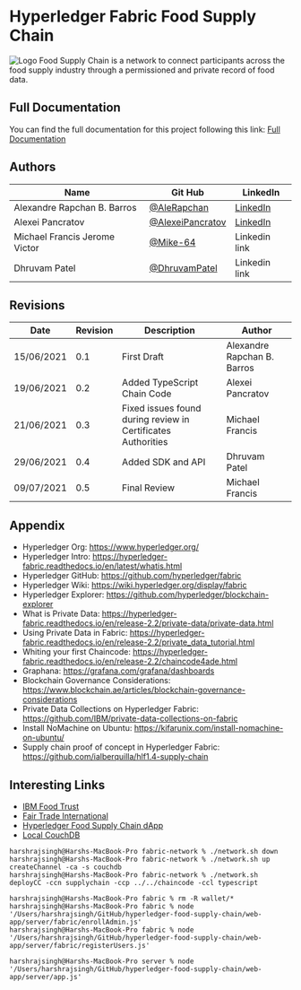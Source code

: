 # Hyperledger Fabric Food Supply Chain
![Logo](https://alexandrebarros.com/global/hyperledger/hero_image.jpg?alt=hyperledger-supply-chain)
Food Supply Chain is a network to connect participants across the food supply industry through a permissioned and private record of food data. 

## Full Documentation
You can find the full documentation for this project following this link: [Full Documentation](https://rapchan.gitbook.io/hyperledger-food-supply-chain/)

## Authors

Name  | Git Hub | LinkedIn
------------- | ------------- | -------------
Alexandre Rapchan B. Barros  | [@AleRapchan](https://www.github.com/AleRapchan) | [LinkedIn](https://www.linkedin.com/in/alexandre-rapchan/) |
Alexei Pancratov |  [@AlexeiPancratov](https://github.com/alexeipancratov) |  [LinkedIn](https://www.linkedin.com/in/alexei-pancratov-07413b119/) |
Michael Francis Jerome Victor | [@Mike-64](https://github.com/Mike-64)| Linkedin link |
Dhruvam Patel | [@DhruvamPatel](https://github.com/dhruvampatel)| Linkedin link |
	
## Revisions
Date  |  Revision  |  Description  |  Author
--------  |  --------  |  --------  |  --------	
15/06/2021  |  0.1  |  First Draft  |  Alexandre Rapchan B. Barros
19/06/2021  |  0.2  |  Added TypeScript Chain Code  |  Alexei Pancratov
21/06/2021  |  0.3  |  Fixed issues found during review in Certificates Authorities  |  Michael Francis
29/06/2021  |  0.4  |  Added SDK and API  |  Dhruvam Patel
09/07/2021  |  0.5  |  Final Review  |  Michael Francis

## Appendix
- Hyperledger Org: https://www.hyperledger.org/
- Hyperledger Intro: https://hyperledger-fabric.readthedocs.io/en/latest/whatis.html
- Hyperledger GitHub: https://github.com/hyperledger/fabric
- Hyperledger Wiki: https://wiki.hyperledger.org/display/fabric
- Hyperledger Explorer: https://github.com/hyperledger/blockchain-explorer
- What is Private Data: https://hyperledger-fabric.readthedocs.io/en/release-2.2/private-data/private-data.html
- Using Private Data in Fabric: https://hyperledger-fabric.readthedocs.io/en/release-2.2/private_data_tutorial.html
- Whiting your first Chaincode: https://hyperledger-fabric.readthedocs.io/en/release-2.2/chaincode4ade.html
- Graphana: https://grafana.com/grafana/dashboards
- Blockchain Governance Considerations: https://www.blockchain.ae/articles/blockchain-governance-considerations
- Private Data Collections on Hyperledger Fabric: https://github.com/IBM/private-data-collections-on-fabric
- Install NoMachine on Ubuntu: https://kifarunix.com/install-nomachine-on-ubuntu/
- Supply chain proof of concept in Hyperledger Fabric: https://github.com/ialberquilla/hlf1.4-supply-chain

## Interesting Links
- [IBM Food Trust](https://www.ibm.com/blockchain/solutions/food-trust)
- [Fair Trade International](https://www.fairtrade.net/)
- [Hyperledger Food Supply Chain dApp](https://rapchan.gitbook.io/hyperledger-food-supply-chain/implementation/deploy-run-dapp)
- [Local CouchDB](http://127.0.0.1:5984/_utils/#login)


```
harshrajsingh@Harshs-MacBook-Pro fabric-network % ./network.sh down  
harshrajsingh@Harshs-MacBook-Pro fabric-network % ./network.sh up createChannel -ca -s couchdb   
harshrajsingh@Harshs-MacBook-Pro fabric-network % ./network.sh deployCC -ccn supplychain -ccp ../../chaincode -ccl typescript

```





```
harshrajsingh@Harshs-MacBook-Pro fabric % rm -R wallet/*
harshrajsingh@Harshs-MacBook-Pro fabric % node '/Users/harshrajsingh/GitHub/hyperledger-food-supply-chain/web-app/server/fabric/enrollAdmin.js'
harshrajsingh@Harshs-MacBook-Pro fabric % node '/Users/harshrajsingh/GitHub/hyperledger-food-supply-chain/web-app/server/fabric/registerUsers.js'

```




```
harshrajsingh@Harshs-MacBook-Pro server % node '/Users/harshrajsingh/GitHub/hyperledger-food-supply-chain/web-app/server/app.js'

```